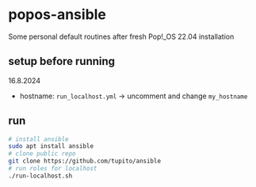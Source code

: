 # popos-ansible

Some personal default routines after fresh Pop!_OS 22.04 installation

## setup before running
16.8.2024

* hostname: `run_localhost.yml` -> uncomment and change `my_hostname`

## run

```bash
# install ansible
sudo apt install ansible
# clone public repo
git clone https://github.com/tupito/ansible
# run roles for localhost
./run-localhost.sh
```